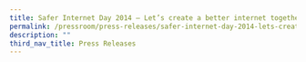 ```yaml
---
title: Safer Internet Day 2014 – Let’s create a better internet together (Factsheet)
permalink: /pressroom/press-releases/safer-internet-day-2014-lets-create-a-better-internet-together-factsheet/
description: ""
third_nav_title: Press Releases
---
```

